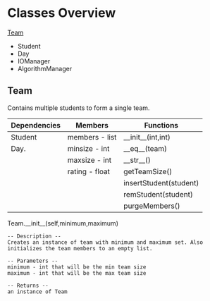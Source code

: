 # Classes Overview
[Team](#Team)
* Student
* Day
* IOManager
* AlgorithmManager

## Team
Contains multiple students to form a single team.

| Dependencies | Members | Functions | 
|---|---|---|
| Student | members - list | \_\_init\_\_(int,int) |      
| Day. | minsize - int  | \_\_eq\_\_(team) |
| | maxsize - int  | \_\_str\_\_() |
| | rating - float | getTeamSize() |
| | | insertStudent(student) |
| | | remStudent(student) |
| | | purgeMembers() |

        
Team.\_\_init\_\_(self,minimum,maximum)
    
    -- Description --
    Creates an instance of team with minimum and maximum set. Also
    initializes the team members to an empty list.

    -- Parameters --
    minimum - int that will be the min team size
    maximum - int that will be the max team size

    -- Returns --
    an instance of Team
